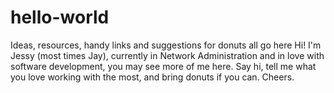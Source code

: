 # hello-world
Ideas, resources, handy links and suggestions for donuts all go here
Hi! I'm Jessy (most times Jay), currently in Network Administration and in love with software development, you may see more of me here.
Say hi, tell me what you love working with the most, and bring donuts if you can. Cheers.

